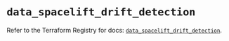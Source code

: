 # `data_spacelift_drift_detection`

Refer to the Terraform Registry for docs: [`data_spacelift_drift_detection`](https://registry.terraform.io/providers/spacelift-io/spacelift/1.27.0/docs/data-sources/drift_detection).
